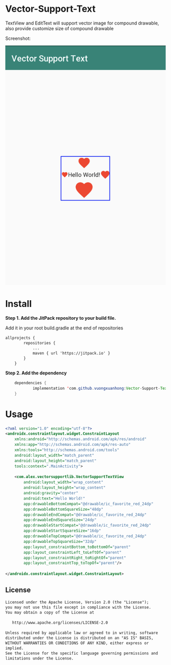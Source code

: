 # Vector-Support-Text
TextView and EditText will support vector image for compound drawable, also provide customize size of compound drawable

Screenshot:

![screen_shot][logo]

# Install

<b>Step 1. Add the JitPack repository to your build file. </b>

Add it in your root build.gradle at the end of repositories

```code
allprojects {
		repositories {
			...
			maven { url 'https://jitpack.io' }
		}
	}
```

<b>Step 2. Add the dependency</b>

```java
	dependencies {
	        implementation 'com.github.vuongxuanhong:Vector-Support-Text:1.0'
	}
```

# Usage

```xml
<?xml version="1.0" encoding="utf-8"?>
<androidx.constraintlayout.widget.ConstraintLayout
    xmlns:android="http://schemas.android.com/apk/res/android"
    xmlns:app="http://schemas.android.com/apk/res-auto"
    xmlns:tools="http://schemas.android.com/tools"
    android:layout_width="match_parent"
    android:layout_height="match_parent"
    tools:context=".MainActivity">

    <com.alex.vectorsupportlib.VectorSupportTextView
        android:layout_width="wrap_content"
        android:layout_height="wrap_content"
        android:gravity="center"
        android:text="Hello World!"
        app:drawableBottomCompat="@drawable/ic_favorite_red_24dp"
        app:drawableBottomSquareSize="48dp"
        app:drawableEndCompat="@drawable/ic_favorite_red_24dp"
        app:drawableEndSquareSize="24dp"
        app:drawableStartCompat="@drawable/ic_favorite_red_24dp"
        app:drawableStartSquareSize="16dp"
        app:drawableTopCompat="@drawable/ic_favorite_red_24dp"
        app:drawableTopSquareSize="32dp"
        app:layout_constraintBottom_toBottomOf="parent"
        app:layout_constraintLeft_toLeftOf="parent"
        app:layout_constraintRight_toRightOf="parent"
        app:layout_constraintTop_toTopOf="parent"/>

</androidx.constraintlayout.widget.ConstraintLayout>
```

License
-------

    Licensed under the Apache License, Version 2.0 (the "License");
    you may not use this file except in compliance with the License.
    You may obtain a copy of the License at

       http://www.apache.org/licenses/LICENSE-2.0

    Unless required by applicable law or agreed to in writing, software
    distributed under the License is distributed on an "AS IS" BASIS,
    WITHOUT WARRANTIES OR CONDITIONS OF ANY KIND, either express or implied.
    See the License for the specific language governing permissions and
    limitations under the License.


 [1]: https://square.github.io/okhttp
 [2]: https://github.com/square/okhttp/wiki
 [3]: https://search.maven.org/remote_content?g=com.squareup.okhttp3&a=okhttp&v=LATEST
 [4]: https://search.maven.org/remote_content?g=com.squareup.okhttp3&a=mockwebserver&v=LATEST
 [snap]: https://oss.sonatype.org/content/repositories/snapshots/

[logo]: https://github.com/vuongxuanhong/Vector-Support-Text/blob/master/app/screenshot/Screen%20Shot%202018-09-04%20at%206.01.49%20PM.png "Screenshot"
